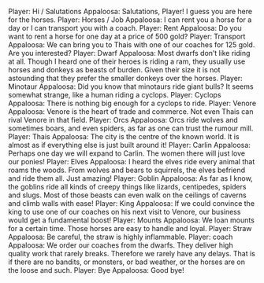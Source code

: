 Player: Hi / Salutations
Appaloosa: Salutations, Player! I guess you are here for the horses.
Player: Horses / Job
Appaloosa: I can rent you a horse for a day or I can transport you with a coach.
Player: Rent
Appaloosa: Do you want to rent a horse for one day at a price of 500 gold?
Player: Transport
Appaloosa: We can bring you to Thais with one of our coaches for 125 gold. Are you interested?
Player: Dwarf
Appaloosa: Most dwarfs don’t like riding at all. Though I heard one of their heroes is riding a ram, they usually use horses and donkeys as beasts of burden. Given their size it is not astounding that they prefer the smaller donkeys over the horses.
Player: Minotaur
Appaloosa: Did you know that minotaurs ride giant bulls? It seems somewhat strange, like a human riding a cyclops.
Player: Cyclops
Appaloosa: There is nothing big enough for a cyclops to ride.
Player: Venore
Appaloosa: Venore is the heart of trade and commerce. Not even Thais can rival Venore in that field.
Player: Orcs
Appaloosa: Orcs ride wolves and sometimes boars, and even spiders, as far as one can trust the rumour mill.
Player: Thais
Appaloosa: The city is the centre of the known world. It is almost as if everything else is just built around it!
Player: Carlin
Appaloosa: Perhaps one day we will expand to Carlin. The women there will just love our ponies!
Player: Elves
Appaloosa: I heard the elves ride every animal that roams the woods. From wolves and bears to squirrels, the elves befriend and ride them all. Just amazing!
Player: Goblin
Appaloosa: As far as I know, the goblins ride all kinds of creepy things like lizards, centipedes, spiders and slugs. Most of those beasts can even walk on the ceilings of caverns and climb walls with ease!
Player: King
Appaloosa: If we could convince the king to use one of our coaches on his next visit to Venore, our business would get a fundamental boost!
Player: Mounts
Appaloosa: We loan mounts for a certain time. Those horses are easy to handle and loyal.
Player: Straw
Appaloosa: Be careful, the straw is highly inflammable.
Player: coach
Appaloosa: We order our coaches from the dwarfs. They deliver high quality work that rarely breaks. Therefore we rarely have any delays. That is if there are no bandits, or monsters, or bad weather, or the horses are on the loose and such.
Player: Bye
Appaloosa: Good bye!
